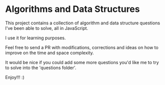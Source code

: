 # Algorithms and Data Structures

This project contains a collection of algorithm and data structure questions I've been able to solve, all in JavaScript.

I use it for learning purposes.

Feel free to send a PR with modifications, corrections and ideas on how to improve on the time and space complexity.

It would be nice if you could add some more questions you'd like me to try to solve into the 'questions folder'.

Enjoy!!! :)

